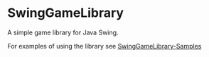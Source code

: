 # SwingGameLibrary
A simple game library for Java Swing.

For examples of using the library see [SwingGameLibrary-Samples
](https://github.com/davidkroukamp/swinggamelibrary-samples)
